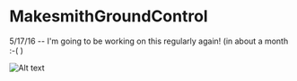 MakesmithGroundControl
======================

5/17/16 -- I'm going to be working on this regularly again! (in about a month :-( )

![Alt text](/Documentation/GroundControlDataFlow.png)